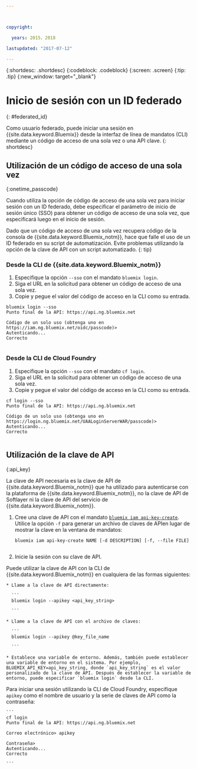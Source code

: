 ```yaml
---



copyright:

  years: 2015，2018

lastupdated: "2017-07-12"

---
```


{:shortdesc: .shortdesc}
{:codeblock: .codeblock}
{:screen: .screen}
{:tip: .tip}
{:new_window: target="_blank"}

# Inicio de sesión con un ID federado
{: #federated_id}

Como usuario federado, puede iniciar una sesión en {{site.data.keyword.Bluemix}} desde la interfaz de línea de mandatos (CLI) mediante un código de acceso de una sola vez o una API clave. 
{: shortdesc}

## Utilización de un código de acceso de una sola vez
{:onetime_passcode}

Cuando utiliza la opción de código de acceso de una sola vez para iniciar sesión con un ID federado, debe especificar el parámetro de inicio de sesión único (SSO) para obtener un código de acceso de una sola vez, que especificará luego en el inicio de sesión. 

Dado que un código de acceso de una sola vez recupera código de la consola de {{site.data.keyword.Bluemix_notm}}, hace que falle el uso de un ID federado en su script de automatización. Evite problemas utilizando la opción de la clave de API con un script automatizado. 
{: tip}

### Desde la CLI de {{site.data.keyword.Bluemix_notm}}
1. Especifique la opción `--sso` con el mandato `bluemix login`.
2. Siga el URL en la solicitud para obtener un código de acceso de una sola vez.
3. Copie y pegue el valor del código de acceso en la CLI como su entrada.
    
  ``` 
  bluemix login --sso
  Punto final de la API: https://api.ng.bluemix.net
      
  Código de un solo uso (obtenga uno en https://iam.ng.bluemix.net/oidc/passcode)> 
  Autenticando...
  Correcto
      
  ```
  
### Desde la CLI de Cloud Foundry
1. Especifique la opción `--sso` con el mandato `cf login`. 
2. Siga el URL en la solicitud para obtener un código de acceso de una sola vez. 
3. Copie y pegue el valor del código de acceso en la CLI como su entrada. 
    
  ```
  cf login --sso
  Punto final de la API: https://api.ng.bluemix.net
      
  Código de un solo uso (obtenga uno en https://login.ng.bluemix.net/UAALoginServerWAR/passcode)>
  Autenticando...
  Correcto
      
  ```

## Utilización de la clave de API
{:api_key}

La clave de API necesaria es la clave de API de {{site.data.keyword.Bluemix_notm}} que ha utilizado para autenticarse con la plataforma de {{site.data.keyword.Bluemix_notm}}, no la clave de API de Softlayer ni la clave de API del servicio de {{site.data.keyword.Bluemix_notm}}.

1. Cree una clave de API con el mandato [`bluemix iam api-key-create`](/docs/cli/reference/bluemix_cli/bx_cli.html#bluemix_iam_api_key_create). Utilice la opción `-f` para generar un archivo de claves de APIen lugar de mostrar la clave en la ventana de mandatos:

   ```
   bluemix iam api-key-create NAME [-d DESCRIPTION] [-f, --file FILE]
  
   ```

2. Inicie la sesión con su clave de API. 

  Puede utilizar la clave de API con la CLI de {{site.data.keyword.Bluemix_notm}} en cualquiera de las formas siguientes:
    
    * Llame a la clave de API directamente:
  
      ```
      bluemix login --apikey <api_key_string>
    
      ```
    
    * Llame a la clave de API con el archivo de claves: 
  
      ```
      bluemix login --apikey @key_file_name
    
      ```
    
    * Establece una variable de entorno. Además, también puede establecer una variable de entorno en el sistema. Por ejemplo, BLUEMIX_API_KEY=api_key_string, donde `api_key_string` es el valor personalizado de la clave de API. Después de establecer la variable de entorno, puede especificar `bluemix login` desde la CLI. 
  
  Para iniciar una sesión utilizando la CLI de Cloud Foundry, especifique `apikey` como el nombre de usuario y la serie de claves de API como la contraseña:

    ```
    cf login
    Punto final de la API: https://api.ng.bluemix.net
  
    Correo electrónico> apikey
  
    Contraseña>
    Autenticando...
    Correcto
  
    ```

